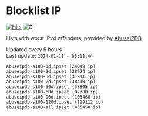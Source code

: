 # Blocklist IP

[![Hits](https://hits.seeyoufarm.com/api/count/incr/badge.svg?url=https%3A%2F%2Fgithub.com%2Fborestad%2Fblocklist-ip%2F&count_bg=%2379C83D&title_bg=%23555555&icon=&icon_color=%23E7E7E7&title=hits&edge_flat=false)](https://hits.seeyoufarm.com)  ![CI](https://img.shields.io/github/workflow/status/borestad/blocklist-ip/CI?style=flat-square)

Lists with worst IPv4 offenders, provided by [AbuseIPDB](https://www.abuseipdb.com/)

<!-- FOOTER-PLACEHOLDER -->
Updated every 5 hours<br>
Last update: `2024-01-18 - 05:18:44`
```
abuseipdb-s100-1d.ipset (24049 ip)
abuseipdb-s100-2d.ipset (28924 ip)
abuseipdb-s100-3d.ipset (31911 ip)
abuseipdb-s100-7d.ipset (38410 ip)
abuseipdb-s100-30d.ipset (58805 ip)
abuseipdb-s100-60d.ipset (82380 ip)
abuseipdb-s100-90d.ipset (103466 ip)
abuseipdb-s100-120d.ipset (129112 ip)
abuseipdb-s100-all.ipset (455450 ip)
```
